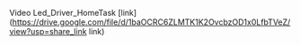 Video Led_Driver_HomeTask [link](https://drive.google.com/file/d/1baOCRC6ZLMTK1K2OvcbzOD1x0LfbTVeZ/view?usp=share_link link)


